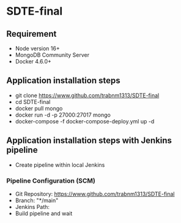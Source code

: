 # SDTE-final

## Requirement
  * Node version 16+
  * MongoDB Community Server
  * Docker 4.6.0+

## Application installation steps
  * git clone https://www.github.com/trabnm1313/SDTE-final
  * cd SDTE-final
  * docker pull mongo
  * docker run -d -p 27000:27017 mongo
  * docker-compose -f docker-compose-deploy.yml up -d

## Application installation steps with Jenkins pipeline
* Create pipeline within local Jenkins
### Pipeline Configuration (SCM)
  * Git Repository: https://www.github.com/trabnm1313/SDTE-final
  * Branch: "*/main"
  * Jenkins Path: <Default Jenkinsfile Path>
  * Build pipeline and wait
